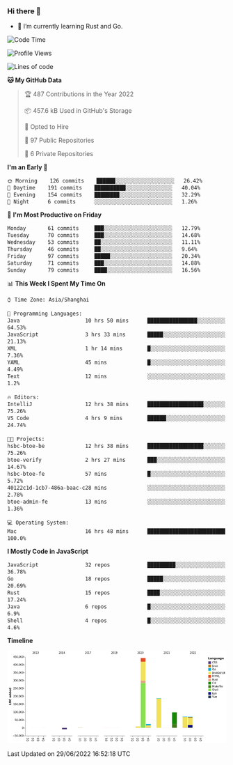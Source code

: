 ### Hi there 👋

- 🌱 I’m currently learning Rust and Go.

<!--START_SECTION:waka-->
![Code Time](http://img.shields.io/badge/Code%20Time-0%20secs-blue)

![Profile Views](http://img.shields.io/badge/Profile%20Views-0-blue)

![Lines of code](https://img.shields.io/badge/From%20Hello%20World%20I%27ve%20Written-900%20Thousand%20lines%20of%20code-blue)

**🐱 My GitHub Data** 

> 🏆 487 Contributions in the Year 2022
 > 
> 📦 457.6 kB Used in GitHub's Storage 
 > 
> 💼 Opted to Hire
 > 
> 📜 97 Public Repositories 
 > 
> 🔑 6 Private Repositories  
 > 
**I'm an Early 🐤** 

```text
🌞 Morning    126 commits    ██████░░░░░░░░░░░░░░░░░░░   26.42% 
🌆 Daytime    191 commits    ██████████░░░░░░░░░░░░░░░   40.04% 
🌃 Evening    154 commits    ████████░░░░░░░░░░░░░░░░░   32.29% 
🌙 Night      6 commits      ░░░░░░░░░░░░░░░░░░░░░░░░░   1.26%

```
📅 **I'm Most Productive on Friday** 

```text
Monday       61 commits     ███░░░░░░░░░░░░░░░░░░░░░░   12.79% 
Tuesday      70 commits     ███░░░░░░░░░░░░░░░░░░░░░░   14.68% 
Wednesday    53 commits     ██░░░░░░░░░░░░░░░░░░░░░░░   11.11% 
Thursday     46 commits     ██░░░░░░░░░░░░░░░░░░░░░░░   9.64% 
Friday       97 commits     █████░░░░░░░░░░░░░░░░░░░░   20.34% 
Saturday     71 commits     ███░░░░░░░░░░░░░░░░░░░░░░   14.88% 
Sunday       79 commits     ████░░░░░░░░░░░░░░░░░░░░░   16.56%

```


📊 **This Week I Spent My Time On** 

```text
⌚︎ Time Zone: Asia/Shanghai

💬 Programming Languages: 
Java                     10 hrs 50 mins      ████████████████░░░░░░░░░   64.53% 
JavaScript               3 hrs 33 mins       █████░░░░░░░░░░░░░░░░░░░░   21.13% 
XML                      1 hr 14 mins        █░░░░░░░░░░░░░░░░░░░░░░░░   7.36% 
YAML                     45 mins             █░░░░░░░░░░░░░░░░░░░░░░░░   4.49% 
Text                     12 mins             ░░░░░░░░░░░░░░░░░░░░░░░░░   1.2%

🔥 Editors: 
IntelliJ                 12 hrs 38 mins      ██████████████████░░░░░░░   75.26% 
VS Code                  4 hrs 9 mins        ██████░░░░░░░░░░░░░░░░░░░   24.74%

🐱‍💻 Projects: 
hsbc-btoe-be             12 hrs 38 mins      ██████████████████░░░░░░░   75.26% 
btoe-verify              2 hrs 27 mins       ███░░░░░░░░░░░░░░░░░░░░░░   14.67% 
hsbc-btoe-fe             57 mins             █░░░░░░░░░░░░░░░░░░░░░░░░   5.72% 
40122c1d-1cb7-486a-baac-c28 mins             ░░░░░░░░░░░░░░░░░░░░░░░░░   2.78% 
btoe-admin-fe            13 mins             ░░░░░░░░░░░░░░░░░░░░░░░░░   1.36%

💻 Operating System: 
Mac                      16 hrs 48 mins      █████████████████████████   100.0%

```

**I Mostly Code in JavaScript** 

```text
JavaScript               32 repos            █████████░░░░░░░░░░░░░░░░   36.78% 
Go                       18 repos            █████░░░░░░░░░░░░░░░░░░░░   20.69% 
Rust                     15 repos            ████░░░░░░░░░░░░░░░░░░░░░   17.24% 
Java                     6 repos             █░░░░░░░░░░░░░░░░░░░░░░░░   6.9% 
Shell                    4 repos             █░░░░░░░░░░░░░░░░░░░░░░░░   4.6%

```


**Timeline**

![Chart not found](https://raw.githubusercontent.com/elton/elton/main/charts/bar_graph.png) 


 Last Updated on 29/06/2022 16:52:18 UTC
<!--END_SECTION:waka-->

<!--
**elton/elton** is a ✨ _special_ ✨ repository because its `README.md` (this file) appears on your GitHub profile.

Here are some ideas to get you started:

- 🔭 I’m currently working on ...
- 🌱 I’m currently learning ...
- 👯 I’m looking to collaborate on ...
- 🤔 I’m looking for help with ...
- 💬 Ask me about ...
- 📫 How to reach me: ...
- 😄 Pronouns: ...
- ⚡ Fun fact: ...
-->
